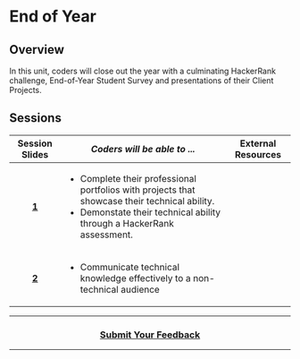 # End of Year

## Overview
In this unit, coders will close out the year with a culminating HackerRank challenge, End-of-Year Student Survey and presentations of their Client Projects.

## Sessions 
|Session Slides|*Coders will be able to ...*|External Resources
|:-------:|-------|:-------:|
|[**1**]()|<ul><li>Complete their professional portfolios with projects that showcase their technical ability.</li><li>Demonstate their technical ability through a HackerRank assessment.</li></ul>||
|[**2**]()|<ul><li>Communicate technical knowledge effectively to a non-technical audience</li></ul>|| 

----
<h3 align="center"><a href="https://docs.google.com/forms/d/e/1FAIpQLSeLpI-m6UKvIxk97F8R1iidFRaYXJ3dfcUuIjx2Pz0WMfO1SA/viewform">Submit Your Feedback</a> </h3>

----

